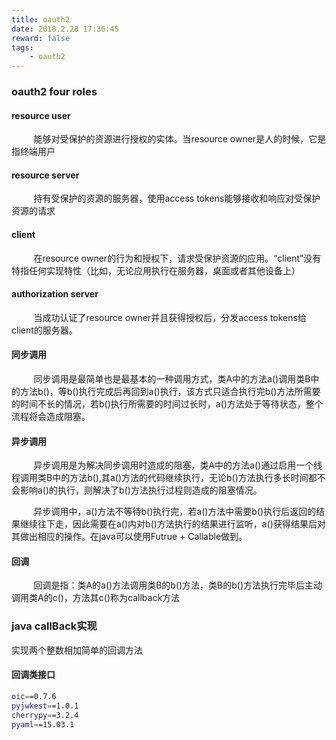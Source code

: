 ```yaml
---
title: oauth2
date: 2018.2.28 17:36:45
reward: false
tags: 
    - oauth2
---
```


### oauth2 four roles

#### resource user

&nbsp;&nbsp;&nbsp;&nbsp;&nbsp;&nbsp;&nbsp;&nbsp;&nbsp;能够对受保护的资源进行授权的实体。当resource owner是人的时候，它是指终端用户

#### resource server

&nbsp;&nbsp;&nbsp;&nbsp;&nbsp;&nbsp;&nbsp;&nbsp;&nbsp;持有受保护的资源的服务器，使用access tokens能够接收和响应对受保护资源的请求

#### client

&nbsp;&nbsp;&nbsp;&nbsp;&nbsp;&nbsp;&nbsp;&nbsp;&nbsp;在resource owner的行为和授权下，请求受保护资源的应用。“client”没有特指任何实现特性（比如，无论应用执行在服务器，桌面或者其他设备上）

#### authorization server

&nbsp;&nbsp;&nbsp;&nbsp;&nbsp;&nbsp;&nbsp;&nbsp;&nbsp;当成功认证了resource owner并且获得授权后，分发access tokens给client的服务器。

#### 同步调用

&nbsp;&nbsp;&nbsp;&nbsp;&nbsp;&nbsp;&nbsp;&nbsp;&nbsp;同步调用是最简单也是最基本的一种调用方式，类A中的方法a()调用类B中的方法b()，等b()执行完成后再回到a()执行，该方式只适合执行完b()方法所需要的时间不长的情况，若b()执行所需要的时间过长时，a()方法处于等待状态，整个流程将会造成阻塞。

#### 异步调用

&nbsp;&nbsp;&nbsp;&nbsp;&nbsp;&nbsp;&nbsp;&nbsp;&nbsp;异步调用是为解决同步调用时造成的阻塞，类A中的方法a()通过启用一个线程调用类B中的方法b(),其a()方法的代码继续执行，无论b()方法执行多长时间都不会影响a()的执行，则解决了b()方法执行过程则造成的阻塞情况。

&nbsp;&nbsp;&nbsp;&nbsp;&nbsp;&nbsp;&nbsp;&nbsp;&nbsp;异步调用中，a()方法不等待b()执行完，若a()方法中需要b()执行后返回的结果继续往下走，因此需要在a()内对b()方法执行的结果进行监听，a()获得结果后对其做出相应的操作。在java可以使用Futrue + Callable做到。

#### 回调

&nbsp;&nbsp;&nbsp;&nbsp;&nbsp;&nbsp;&nbsp;&nbsp;&nbsp;回调是指：类A的a()方法调用类B的b()方法，类B的b()方法执行完毕后主动调用类A的c()，方法其c()称为callback方法

### java callBack实现

实现两个整数相加简单的回调方法

#### 回调类接口

``` bash
oic==0.7.6
pyjwkest==1.0.1
cherrypy==3.2.4
pyaml==15.03.1

```